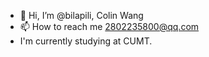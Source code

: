 - 👋 Hi, I’m @bilapili, Colin Wang
- 📫 How to reach me 2802235800@qq.com
-  I'm currently studying at CUMT.
